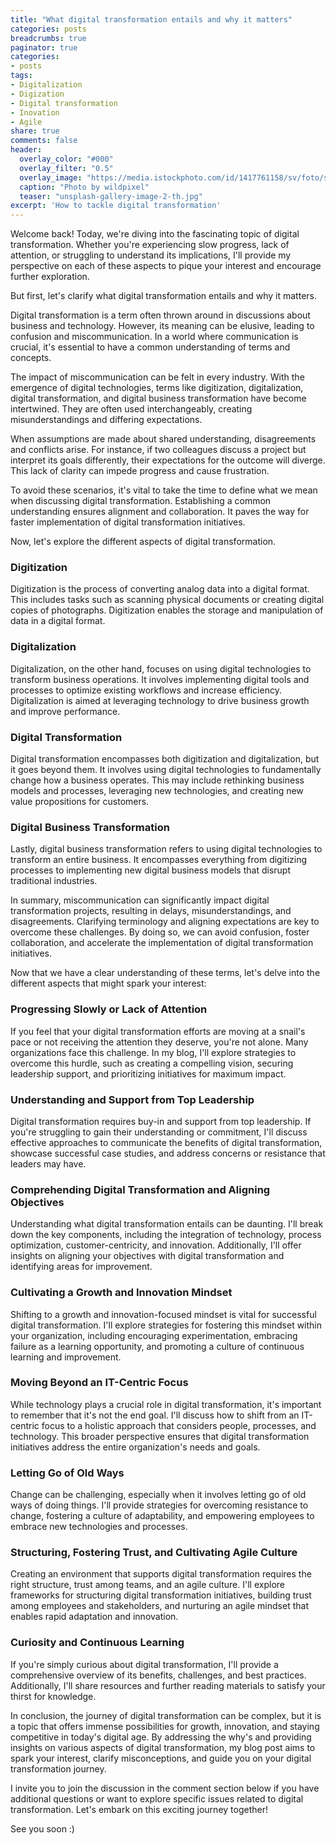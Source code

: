 ```yaml
---
title: "What digital transformation entails and why it matters"
categories: posts
breadcrumbs: true
paginator: true
categories: 
- posts
tags:
- Digitalization
- Digization
- Digital transformation
- Inovation
- Agile
share: true
comments: false
header:
  overlay_color: "#000"
  overlay_filter: "0.5"
  overlay_image: "https://media.istockphoto.com/id/1417761158/sv/foto/success-transformation.jpg?s=612x612&w=0&k=20&c=K1fnABVxXVYBp8vfBZIRmNxSp55W6ow6qrze-gtlZEw="
  caption: "Photo by wildpixel"
  teaser: "unsplash-gallery-image-2-th.jpg"
excerpt: 'How to tackle digital transformation'
---
```

Welcome back! Today, we're diving into the fascinating topic of digital transformation. Whether you're experiencing slow progress, lack of attention, or struggling to understand its implications, I'll provide my perspective on each of these aspects to pique your interest and encourage further exploration.

But first, let's clarify what digital transformation entails and why it matters.

Digital transformation is a term often thrown around in discussions about business and technology. However, its meaning can be elusive, leading to confusion and miscommunication. In a world where communication is crucial, it's essential to have a common understanding of terms and concepts.

The impact of miscommunication can be felt in every industry. With the emergence of digital technologies, terms like digitization, digitalization, digital transformation, and digital business transformation have become intertwined. They are often used interchangeably, creating misunderstandings and differing expectations.

When assumptions are made about shared understanding, disagreements and conflicts arise. For instance, if two colleagues discuss a project but interpret its goals differently, their expectations for the outcome will diverge. This lack of clarity can impede progress and cause frustration.

To avoid these scenarios, it's vital to take the time to define what we mean when discussing digital transformation. Establishing a common understanding ensures alignment and collaboration. It paves the way for faster implementation of digital transformation initiatives.

Now, let's explore the different aspects of digital transformation.

### Digitization

 Digitization is the process of converting analog data into a digital format. This includes tasks such as scanning physical documents or creating digital copies of photographs. Digitization enables the storage and manipulation of data in a digital format.

### Digitalization

Digitalization, on the other hand, focuses on using digital technologies to transform business operations. It involves implementing digital tools and processes to optimize existing workflows and increase efficiency. Digitalization is aimed at leveraging technology to drive business growth and improve performance.

### Digital Transformation

Digital transformation encompasses both digitization and digitalization, but it goes beyond them. It involves using digital technologies to fundamentally change how a business operates. This may include rethinking business models and processes, leveraging new technologies, and creating new value propositions for customers.

### Digital Business Transformation

Lastly, digital business transformation refers to using digital technologies to transform an entire business. It encompasses everything from digitizing processes to implementing new digital business models that disrupt traditional industries.

In summary, miscommunication can significantly impact digital transformation projects, resulting in delays, misunderstandings, and disagreements. Clarifying terminology and aligning expectations are key to overcome these challenges. By doing so, we can avoid confusion, foster collaboration, and accelerate the implementation of digital transformation initiatives.

Now that we have a clear understanding of these terms, let's delve into the different aspects that might spark your interest:

### Progressing Slowly or Lack of Attention

If you feel that your digital transformation efforts are moving at a snail's pace or not receiving the attention they deserve, you're not alone. Many organizations face this challenge. In my blog, I'll explore strategies to overcome this hurdle, such as creating a compelling vision, securing leadership support, and prioritizing initiatives for maximum impact.

### Understanding and Support from Top Leadership

Digital transformation requires buy-in and support from top leadership. If you're struggling to gain their understanding or commitment, I'll discuss effective approaches to communicate the benefits of digital transformation, showcase successful case studies, and address concerns or resistance that leaders may have.

### Comprehending Digital Transformation and Aligning Objectives

Understanding what digital transformation entails can be daunting. I'll break down the key components, including the integration of technology, process optimization, customer-centricity, and innovation. Additionally, I'll offer insights on aligning your objectives with digital transformation and identifying areas for improvement.

### Cultivating a Growth and Innovation Mindset

Shifting to a growth and innovation-focused mindset is vital for successful digital transformation. I'll explore strategies for fostering this mindset within your organization, including encouraging experimentation, embracing failure as a learning opportunity, and promoting a culture of continuous learning and improvement.

### Moving Beyond an IT-Centric Focus

While technology plays a crucial role in digital transformation, it's important to remember that it's not the end goal. I'll discuss how to shift from an IT-centric focus to a holistic approach that considers people, processes, and technology. This broader perspective ensures that digital transformation initiatives address the entire organization's needs and goals.

### Letting Go of Old Ways

Change can be challenging, especially when it involves letting go of old ways of doing things. I'll provide strategies for overcoming resistance to change, fostering a culture of adaptability, and empowering employees to embrace new technologies and processes.

### Structuring, Fostering Trust, and Cultivating Agile Culture

Creating an environment that supports digital transformation requires the right structure, trust among teams, and an agile culture. I'll explore frameworks for structuring digital transformation initiatives, building trust among employees and stakeholders, and nurturing an agile mindset that enables rapid adaptation and innovation.

### Curiosity and Continuous Learning

If you're simply curious about digital transformation, I'll provide a comprehensive overview of its benefits, challenges, and best practices. Additionally, I'll share resources and further reading materials to satisfy your thirst for knowledge.

In conclusion, the journey of digital transformation can be complex, but it is a topic that offers immense possibilities for growth, innovation, and staying competitive in today's digital age. By addressing the why's and providing insights on various aspects of digital transformation, my blog post aims to spark your interest, clarify misconceptions, and guide you on your digital transformation journey.

I invite you to join the discussion in the comment section below if you have additional questions or want to explore specific issues related to digital transformation. Let's embark on this exciting journey together!

See you soon :) 

<div class="commentbox"></div>
<script src="https://unpkg.com/commentbox.io/dist/commentBox.min.js"></script>
<script>commentBox('5746482808356864-proj')</script>
